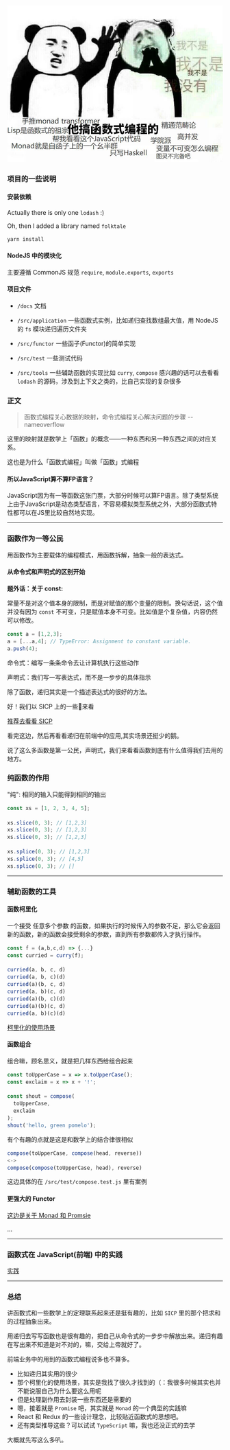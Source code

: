 
![](./docs/header.jpg)

### 项目的一些说明

#### 安装依赖

Actually there is only one `lodash` :)

Oh, then I added a library named `folktale`

```bash
yarn install
```

#### NodeJS 中的模块化

主要遵循 CommonJS 规范 `require`, `module.exports`, `exports`

#### 项目文件

- `/docs` 文档

- `/src/application` 一些函数式实例，比如递归查找数组最大值，用 NodeJS 的 `fs` 模块递归遍历文件夹

- `/src/functor` 一些函子(Functor)的简单实现

- `/src/test` 一些测试代码

- `/src/tools` 一些辅助函数的实现比如 `curry`, `compose` 感兴趣的话可以去看看 `lodash` 的源码，涉及到上下文之类的，比自己实现的复杂很多

### 正文

>函数式编程关心数据的映射，命令式编程关心解决问题的步骤 -- nameoverflow

这里的映射就是数学上「函数」的概念——一种东西和另一种东西之间的对应关系。

这也是为什么「函数式编程」叫做「函数」式编程

#### 所以JavaScript算不算FP语言？

JavaScript因为有一等函数这张门票，大部分时候可以算FP语言。除了类型系统上由于JavaScript是动态类型语言，不容易模拟类型系统之外，大部分函数式特性都可以在JS里比较自然地实现。

---

### 函数作为一等公民

用函数作为主要载体的编程模式，用函数拆解，抽象一般的表达式。

#### 从命令式和声明式的区别开始

**题外话：关于 const:**

常量不是对这个值本身的限制，而是对赋值的那个变量的限制。换句话说，这个值并没有因为 `const` 不可变，只是赋值本身不可变。比如值是个复杂值，内容仍然可以修改。

```js
const a = [1,2,3];
a = [...a,4]; // TypeError: Assignment to constant variable.
a.push(4);
```

命令式：编写一条条命令去让计算机执行这些动作

声明式：我们写一写表达式，而不是一步步的具体指示

除了函数，递归其实是一个描述表达式的很好的方法。

好！我们以 SICP 上的一些🌰来看

[推荐去看看 SICP](./docs/sicp.md)

看完这边，然后再看看递归在前端中的应用,其实场景还挺少的鹅。

说了这么多函数是第一公民，声明式，我们来看看函数到底有什么值得我们去用的地方。

### 纯函数的作用

"纯": 相同的输入只能得到相同的输出

```js
const xs = [1, 2, 3, 4, 5];

xs.slice(0, 3); // [1,2,3]
xs.slice(0, 3); // [1,2,3]
xs.slice(0, 3); // [1,2,3]

xs.splice(0, 3); // [1,2,3]
xs.splice(0, 3); // [4,5]
xs.splice(0, 3); // []
```

---

### 辅助函数的工具

#### 函数柯里化

一个接受 任意多个参数 的函数，如果执行的时候传入的参数不足，那么它会返回新的函数，新的函数会接受剩余的参数，直到所有参数都传入才执行操作。

```js
const f = (a,b,c,d) => {...}
const curried = curry(f);

curried(a, b, c, d)
curried(a, b, c)(d)
curried(a)(b, c, d)
curried(a, b)(c, d)
curried(a)(b, c)(d)
curried(a)(b)(c, d)
curried(a, b)(c)(d)
```

[柯里化的使用场景](./docs/curry.md)

#### 函数组合

组合嘛，顾名思义，就是把几样东西给组合起来

```js
const toUpperCase = x => x.toUpperCase();
const exclaim = x => x + '!';

const shout = compose(
  toUpperCase,
  exclaim
);
shout('hello, green pomelo');
```

有个有趣的点就是这是和数学上的结合律很相似

```js
compose(toUpperCase, compose(head, reverse))
<->
compose(compose(toUpperCase, head), reverse)
```

这边具体的在 `/src/test/compose.test.js` 里有案例

#### 更强大的 Functor

[这边是关于 Monad 和 Promsie](./docs/monad.md)

...

---

### 函数式在 JavaScript(前端) 中的实践

[实践](./docs/real-use.md)

---

### 总结

讲函数式和一些数学上的定理联系起来还是挺有趣的，比如 `SICP` 里的那个把求和的过程抽象出来。

用递归去写写函数也是很有趣的，把自己从命令式的一步步中解放出来。递归有趣在写出来不知道是对不对的，嘛，交给上帝就好了。

前端业务中的用到的函数式编程说多也不算多。

- 比如递归其实用的很少
- 那个柯里化的使用场景，其实是我找了很久才找到的（：我很多时候其实也并不能说服自己为什么要这么用呢
- 但是处理副作用去封装一些东西还是需要的
- 嗯，接着就是 `Promise` 吧，其实就是 `Monad` 的一个典型的实践嘛
- React 和 Redux 的一些设计理念，比较贴近函数式的思想吧。
- 还有类型推导这些？可以试试 `TypeScript` 嘛，我也还没正式的去学

大概就先写这么多叭。
